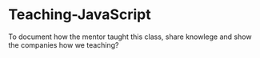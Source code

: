 # Teaching-JavaScript
 To document how the mentor taught this class, share knowlege and show the companies how we teaching?
